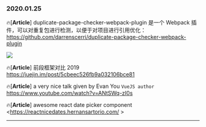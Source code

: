 ### 2020.01.25

🔥[**Article**] duplicate-package-checker-webpack-plugin 是一个 Webpack 插件，可以对重复包进行检测，以便于对项目进行引用优化： <br>
<https://github.com/darrenscerri/duplicate-package-checker-webpack-plugin>

![](https://raw.githubusercontent.com/darrenscerri/duplicate-package-checker-webpack-plugin/master/screenshot.png)

🔥[**Article**] 前段框架对比 2019 <br>
<https://juejin.im/post/5cbeec526fb9a032106bce81>

🔥[**Article**] a very nice talk given by Evan You `VueJS author` <br>
<https://www.youtube.com/watch?v=ANtSWq-zI0s>

🔥[**Article**] awesome react date picker component <br>
<https://reactnicedates.hernansartorio.com/ >

<hr>
